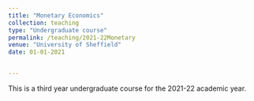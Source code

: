 ```yaml
---
title: "Monetary Economics"
collection: teaching
type: "Undergraduate course"
permalink: /teaching/2021-22Monetary 
venue: "University of Sheffield"
date: 01-01-2021


---
```


This is a third year undergraduate course for the 2021-22 academic year.
